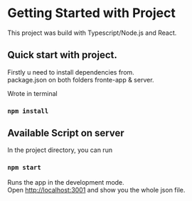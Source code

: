 # Getting Started with Project

This project was build with Typescript/Node.js and React.

## Quick start with project.

Firstly u need to install dependencies from.\
package.json on both folders
fronte-app & server.

Wrote in terminal 
### `npm install`


## Available Script on server
In the project directory, you can run
### `npm start`

Runs the app in the development mode.\
Open [http://localhost:3001](http://localhost:3001) and show you the whole json file. 
